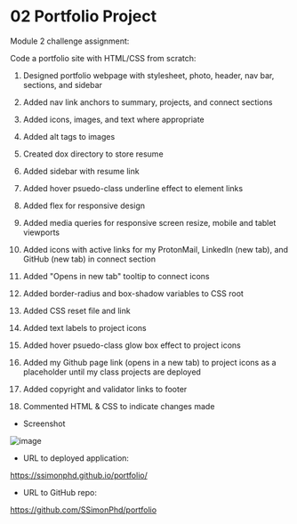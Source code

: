# 02 Portfolio Project

Module 2 challenge assignment:

Code a portfolio site with HTML/CSS from scratch:

1. Designed portfolio webpage with stylesheet, photo, header, nav bar, sections, and sidebar

2. Added nav link anchors to summary, projects, and connect sections

3. Added icons, images, and text where appropriate

4. Added alt tags to images

5. Created dox directory to store resume

6. Added sidebar with resume link

7. Added hover psuedo-class underline effect to element links

8. Added flex for responsive design

9. Added media queries for responsive screen resize, mobile and tablet viewports

10. Added icons with active links for my ProtonMail, LinkedIn (new tab), and GitHub (new tab) in connect section

11. Added "Opens in new tab" tooltip to connect icons

12. Added border-radius and box-shadow variables to CSS root

13. Added CSS reset file and link

14. Added text labels to project icons

15. Added hover psuedo-class glow box effect to project icons

16. Added my Github page link (opens in a new tab) to project icons as a placeholder until my class projects are deployed

17. Added copyright and validator links to footer

18. Commented HTML & CSS to indicate changes made

- Screenshot

![image](https://user-images.githubusercontent.com/60651145/183820871-240a2c22-1af3-4b0c-8d78-8523e13edfce.png)

- URL to deployed application:

https://ssimonphd.github.io/portfolio/

- URL to GitHub repo:

https://github.com/SSimonPhd/portfolio
